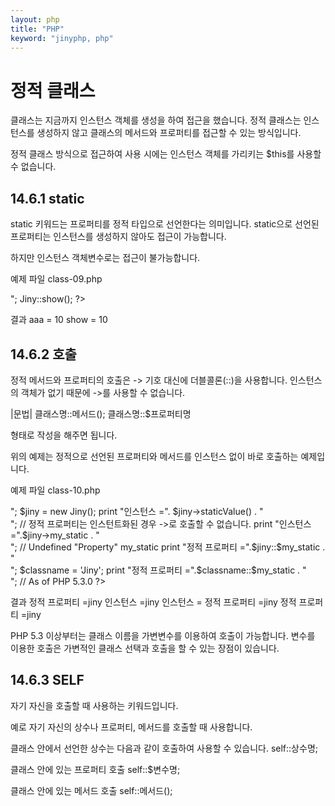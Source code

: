 ```yaml
---
layout: php
title: "PHP"
keyword: "jinyphp, php"
---
```


# 정적 클래스
클래스는 지금까지 인스턴스 객체를 생성을 하여 접근을 했습니다. 정적 클래스는 인스턴스를 생성하지 않고 클래스의 메서드와 프로퍼티를 접근할 수 있는 방식입니다.

정적 클래스 방식으로 접근하여 사용 시에는 인스턴스 객체를 가리키는 $this를 사용할 수 없습니다.


## 14.6.1 static
static 키워드는 프로퍼티를 정적 타입으로 선언한다는 의미입니다. static으로 선언된 프로퍼티는 인스턴스를 생성하지 않아도 접근이 가능합니다.

하지만 인스턴스 객체변수로는 접근이 불가능합니다.

예제 파일 class-09.php
<?php
	// 클래스를 선언합니다.
	class Jiny
	{
		public static $aaa = 10;
	
		public function show(){
			echo "show = ". self::$aaa;
		}
	}

	echo "aaa = ". Jiny::$aaa ."<br>";

	Jiny::show();

?>

결과
aaa = 10
show = 10


## 14.6.2 호출
정적 메서드와 프로퍼티의 호출은 -> 기호 대신에 더블콜론(::)을 사용합니다. 인스턴스의 객체가 없기 때문에 ->를 사용할 수 없습니다.

|문법|
클래스명::메서드();
클래스명::$프로퍼티명

형태로 작성을 해주면 됩니다.

위의 예제는 정적으로 선언된 프로퍼티와 메서드를 인스턴스 없이 바로 호출하는 예제입니다.

예제 파일 class-10.php
<?php
	// 클래스를 선언합니다.
	class jiny
	{
		public static $my_static = 'jiny';
		
		public function staticValue()
		{
			return self::$my_static;
		}
	}

	// 정적 프로퍼티를 출력합니다.
	print "정적 프로퍼티 =". Jiny::$my_static . "<br>";

	$jiny = new Jiny();
	print "인스턴스 =". $jiny->staticValue() . "<br>";

	// 정적 프로퍼티는 인스턴트화된 경우 ->로 호출할 수 없습니다.  
	print "인스턴스 =".$jiny->my_static . "<br>";      // Undefined "Property" my_static 

	print "정적 프로퍼티 =".$jiny::$my_static . "<br>";
	$classname = 'Jiny';
	print "정적 프로퍼티 =".$classname::$my_static . "<br>"; // As of PHP 5.3.0

?>

결과
정적 프로퍼티 =jiny
인스턴스 =jiny
인스턴스 =
정적 프로퍼티 =jiny
정적 프로퍼티 =jiny

PHP 5.3 이상부터는 클래스 이름을 가변변수를 이용하여 호출이 가능합니다. 변수를 이용한 호출은 가변적인 클래스 선택과 호출을 할 수 있는 장점이 있습니다.


## 14.6.3 SELF
자기 자신을 호출할 때 사용하는 키워드입니다. 

예로 자기 자신의 상수나 프로퍼티, 메서드를 호출할 때 사용합니다.

클래스 안에서 선언한 상수는 다음과 같이 호출하여 사용할 수 있습니다.
self::상수명;

클래스 안에 있는 프로퍼티 호출
self::$변수명;

클래스 안에 있는 메서드 호출
self::메서드();

